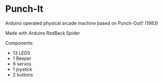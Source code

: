 # Punch-It
 Arduino operated physical arcade machine based on Punch-Out!! (1983)

Made with Arduino RedBack Spider 

Components:
- 13 LEDS
- 1 Beeper
- 6 servos
- 1 joystick
- 2 buttons
